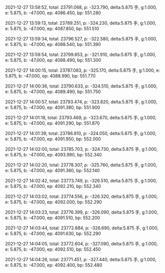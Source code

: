 2021-12-27 13:58:52, total: 23791.068, p: -323.790, delta:5.875 手, g:1.000, e: 5.875, b: -47.000, ep: 4086.450, bp: 551.280

2021-12-27 13:59:13, total: 23789.251, p: -324.230, delta:5.875 手, g:1.000, e: 5.875, b: -47.000, ep: 4087.850, bp: 551.510

2021-12-27 13:59:34, total: 23796.527, p: -322.580, delta:5.875 手, g:1.000, e: 5.875, b: -47.000, ep: 4088.540, bp: 551.390

2021-12-27 13:59:54, total: 23799.853, p: -321.910, delta:5.875 手, g:1.000, e: 5.875, b: -47.000, ep: 4088.490, bp: 551.300

2021-12-27 14:00:15, total: 23787.083, p: -325.170, delta:5.875 手, g:1.000, e: 5.875, b: -47.000, ep: 4088.990, bp: 551.770

2021-12-27 14:00:36, total: 23790.633, p: -324.510, delta:5.875 手, g:1.000, e: 5.875, b: -47.000, ep: 4089.490, bp: 551.750

2021-12-27 14:00:57, total: 23793.474, p: -323.820, delta:5.875 手, g:1.000, e: 5.875, b: -47.000, ep: 4091.380, bp: 551.900

2021-12-27 14:01:18, total: 23793.469, p: -323.670, delta:5.875 手, g:1.000, e: 5.875, b: -47.000, ep: 4091.290, bp: 551.870

2021-12-27 14:01:39, total: 23786.810, p: -324.050, delta:5.875 手, g:1.000, e: 5.875, b: -47.000, ep: 4091.950, bp: 552.000

2021-12-27 14:02:00, total: 23785.703, p: -324.730, delta:5.875 手, g:1.000, e: 5.875, b: -47.000, ep: 4093.990, bp: 552.340

2021-12-27 14:02:20, total: 23778.307, p: -325.760, delta:5.875 手, g:1.000, e: 5.875, b: -47.000, ep: 4091.360, bp: 552.140

2021-12-27 14:02:42, total: 23773.749, p: -326.510, delta:5.875 手, g:1.000, e: 5.875, b: -47.000, ep: 4092.210, bp: 552.340

2021-12-27 14:03:02, total: 23774.556, p: -326.320, delta:5.875 手, g:1.000, e: 5.875, b: -47.000, ep: 4092.000, bp: 552.290

2021-12-27 14:03:23, total: 23776.399, p: -326.090, delta:5.875 手, g:1.000, e: 5.875, b: -47.000, ep: 4091.510, bp: 552.200

2021-12-27 14:03:44, total: 23772.884, p: -326.690, delta:5.875 手, g:1.000, e: 5.875, b: -47.000, ep: 4091.630, bp: 552.290

2021-12-27 14:04:05, total: 23772.604, p: -327.090, delta:5.875 手, g:1.000, e: 5.875, b: -47.000, ep: 4092.510, bp: 552.450

2021-12-27 14:04:26, total: 23771.451, p: -327.440, delta:5.875 手, g:1.000, e: 5.875, b: -47.000, ep: 4092.400, bp: 552.480